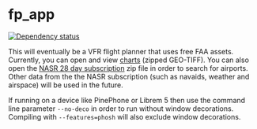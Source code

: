 # fp_app

[![Dependency status](https://deps.rs/repo/github/Barugon/fp_app/status.svg)](https://deps.rs/repo/github/Barugon/fp_app)

This will eventually be a VFR flight planner that uses free FAA assets. Currently, you can open and view [charts](https://www.faa.gov/air_traffic/flight_info/aeronav/digital_products/vfr/) (zipped GEO-TIFF). You can also open the [NASR 28 day subscription](https://www.faa.gov/air_traffic/flight_info/aeronav/aero_data/NASR_Subscription/) zip file in order to search for airports. Other data from the the NASR subscription (such as navaids, weather and airspace) will be used in the future.

If running on a device like PinePhone or Librem 5 then use the command line parameter `--no-deco` in order to run without window decorations. Compiling with `--features=phosh` will also exclude window decorations.
